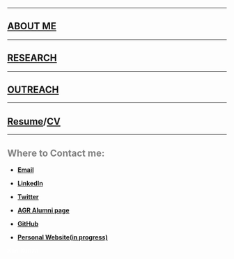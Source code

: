 <html>
  <head>
   <meta name="google-site-verification" content="yul2C6Bauqlyf82t19IepEIDbyPbK5MTF-t0qKOrzqs" />
  </head>
</html>

***
## [ABOUT ME](./About_me.md)  

***

## [RESEARCH](./Research.md)  

***  

## [OUTREACH](./Outreach.md)  

***  

## [Resume](./Resume/karlkunze-resume.pdf)/[CV](./CV/karlkunze-cv.pdf)

***  



## <span style="color: grey;"> Where to Contact me: </span>  

* **[Email](mailto:khk44@cornell.edu)**  

* **[LinkedIn](https://www.linkedin.com/in/karlkunze/)** 

* **[Twitter](https://twitter.com/kunzx37)** 

* **[AGR Alumni page](https://cornell.brightcrowd.com/agr/karl-kunze)**

* **[GitHub](https://github.com/karlkunze)**  

* **[Personal Website(in progress)](https://karlkunze.io)**

 







<span style="color: white;"> Karl Kunze </span>  

